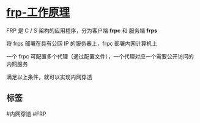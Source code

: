 # [frp-工作原理](../index/frp-index.md#frp-工作原理)


FRP 是 C / S 架构的应用程序，分为客户端 **frpc** 和 服务端 **frps**

将 frps 部署在具有公网 IP 的服务器上，frpc 部署内网计算机上

一个 frpc 可配置多个代理（通过配置文件），一个代理对应一个需要公开访问的内网服务

满足以上条件，就可以实现内网穿透

## 标签

#内网穿透 #FRP
